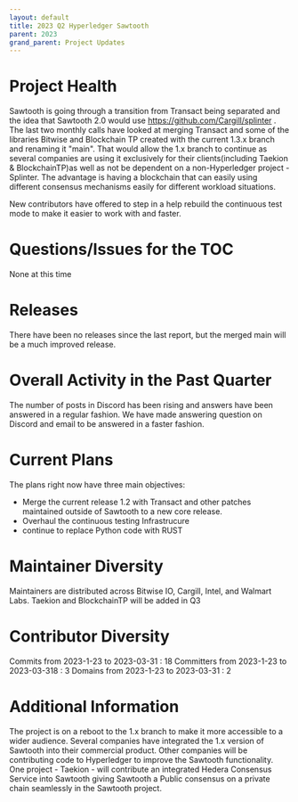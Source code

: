 ```yaml
---
layout: default
title: 2023 Q2 Hyperledger Sawtooth
parent: 2023
grand_parent: Project Updates
---
```


# Project Health

Sawtooth is going through a transition from Transact being separated and the idea that Sawtooth 2.0 would use https://github.com/Cargill/splinter . The last two monthly calls have looked at merging Transact and some of the libraries Bitwise and Blockchain TP created with the current 1.3.x branch and renaming it "main".  That would allow the 1.x branch to continue as several companies are using it exclusively for their clients(including Taekion & BlockchainTP)as well as not be dependent on a non-Hyperledger project - Splinter. The advantage is having a blockchain that can easily using different consensus mechanisms easily for different workload situations. 

New contributors have offered to step in a help rebuild the continuous test mode to make it easier to work with and faster.

# Questions/Issues for the TOC

None at this time
 
# Releases

There have been no releases since the last report, but the merged main will be a much improved release.

# Overall Activity in the Past Quarter

The number of posts in Discord has been rising and answers have been answered in a regular fashion.  We have made answering question on Discord and email to be answered in a faster fashion.

# Current Plans

The plans right now have three main objectives:

* Merge the current release 1.2 with Transact and other patches maintained outside of Sawtooth to a new core release.
* Overhaul the continuous testing Infrastrucure
* continue to replace Python code with RUST

# Maintainer Diversity

Maintainers are distributed across Bitwise IO, Cargill, Intel, and Walmart Labs.  Taekion and BlockchainTP will be added in Q3

# Contributor Diversity

Commits from 2023-1-23 to 2023-03-31 : 18
Committers from 2023-1-23 to 2023-03-318 : 3
Domains from 2023-1-23 to 2023-03-31 : 2

# Additional Information

The project is on a reboot to the 1.x branch to make it more accessible to a wider audience. Several companies have integrated the 1.x version of Sawtooth into their commercial product. Other companies will be contributing code to Hyperledger to improve the Sawtooth functionality.  One project - Taekion - will contribute an integrated Hedera Consensus Service into Sawtooth giving Sawtooth a Public consensus on a private chain seamlessly in the Sawtooth project.
